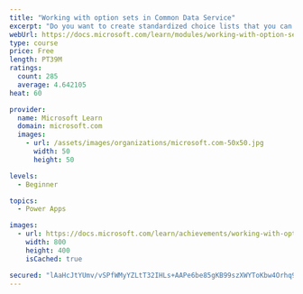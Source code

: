 ```yaml
---
title: "Working with option sets in Common Data Service"
excerpt: "Do you want to create standardized choice lists that you can use across all of your Power Apps?  This module will show you how to create new or use standard choice lists called option sets in Common Data Service."
webUrl: https://docs.microsoft.com/learn/modules/working-with-option-sets/
type: course
price: Free
length: PT39M
ratings:
  count: 285
  average: 4.642105
heat: 60

provider:
  name: Microsoft Learn
  domain: microsoft.com
  images:
    - url: /assets/images/organizations/microsoft.com-50x50.jpg
      width: 50
      height: 50

levels:
  - Beginner

topics:
  - Power Apps

images:
  - url: https://docs.microsoft.com/learn/achievements/working-with-option-sets-social.png
    width: 800
    height: 400
    isCached: true

secured: "lAaHcJtYUmv/vSPfWMyYZLtT32IHLs+AAPe6be85gKB99szXWYToKbw4Orhq9XdEeE3Eos8HrGkBVL5bfwdiS5N8DTXcKeIAOMlofo1WvOxa+yZl+xPcQ8nnFMPsBBlgqfXDLxX1HWBeGXxQL2jtGip5dXjXLePzRA/loXx7VznHNw58piZjjmN6E8rw3xoi8WCUQY+1EMGHFuXPGyadXEXe6g2n6wfLShFzpiphafyWmyvAHxwUwgsKO5GocuCYQImCbngal0H96mRnwIniwr41cnEn3QpoQNF39ibN5ZT6TtZCyGvypHLV7StwatAeDeB791lAD9cVtj3XXj+VEDi5vNKTWvSNWazLQNcYCR8Y6qHsEXB5ihfLePf66MRgGclZo6mkIHheNQYnn9RKuw==;iaSr+ml+korEKx3aX6M1BA=="
---
```



